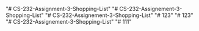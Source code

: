 "# CS-232-Assignment-3-Shopping-List" 
"# CS-232-Assignement-3-Shopping-List" 
"# CS-232-Assignement-3-Shopping-List" 
"# 123" 
"# 123" 
"# CS-232-Assignement-3-Shopping-List" 
"# 111" 
